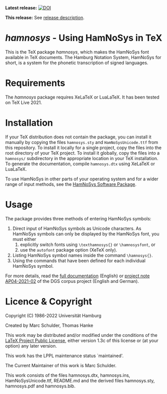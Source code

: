 __Latest release:__ [![DOI](https://www.fdr.uni-hamburg.de/badge/DOI/10.25592/uhhfdm.9643.svg)](https://doi.org/10.25592/uhhfdm.9643)

__This release:__ See [release description](https://github.com/DGS-Korpus/HamNoSys4TeX/releases/tag/v1.0.3).


# _hamnosys_ - Using HamNoSys in TeX
This is the TeX package _hamnosys_, which makes the HamNoSys font available in TeX documents.
The Hamburg Notation System, HamNoSys for short, is a system for the phonetic transcription of signed languages.

# Requirements
The _hamnosys_ package requires XeLaTeX or LuaLaTeX. It has been tested on TeX Live 2021.

# Installation
If your TeX distribution does not contain the package, you can install it manually by copying the files `hamnosys.sty` and `HamNoSysUnicode.ttf` from this repository. To install it locally for a single project, copy the files into the root directory of your TeX project. To install it globally, copy the files into a `hamnosys/` subdirectory in the appropriate location in your TeX installation. To generate the documentation, compile `hamnosys.dtx` using XeLaTeX or LuaLaTeX.

To use HamNoSys in other parts of your operating system and for a wider range of input methods, see the [HamNoSys Software Package](https://doi.org/10.25592/uhhfdm.9724).

# Usage
The package provides three methods of entering HamNoSys symbols:
1. Direct input of HamNoSys symbols as Unicode characters. As HamNoSys symbols can only be displayed by the HamNoSys font, you must either
   1. explicitly switch fonts using `\texthamnosys{}` or `\hamnosysfont`, or 
   2. use the `autofont` package option (XeTeX only).
2. Listing HamNoSys symbol names inside the command `\hamnosys{}`.
3. Using the commands that have been defined for each individual HamNoSys symbol.

For more details, read the [full documentation](hamnosys.pdf) (English) or [project note AP04-2021-02](https://doi.org/10.25592/uhhfdm.9637) of the DGS corpus project (English and German).

# Licence & Copyright
Copyright (C) 1986-2022 Universität Hamburg

Created by Marc Schulder, Thomas Hanke

This work may be distributed and/or modified under the conditions of the [LaTeX Project Public License](http://www.latex-project.org/lppl.txt), either version 1.3c of this license or (at your option) any later version.

This work has the LPPL maintenance status `maintained'.

The Current Maintainer of this work is Marc Schulder.

This work consists of the files hamnosys.dtx, hamnosys.ins,
HamNoSysUnicode.ttf, README.md and the derived files
hamnosys.sty, hamnosys.pdf and hamnosys.bib.